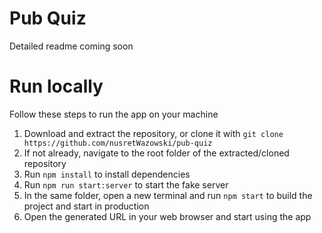 # Pub Quiz

Detailed readme coming soon

# Run locally

Follow these steps to run the app on your machine

1. Download and extract the repository, or clone it with `git clone https://github.com/nusretWazowski/pub-quiz`
2. If not already, navigate to the root folder of the extracted/cloned repository
3. Run `npm install` to install dependencies
4. Run `npm run start:server` to start the fake server
5. In the same folder, open a new terminal and run `npm start` to build the project and start in production
6. Open the generated URL in your web browser and start using the app

